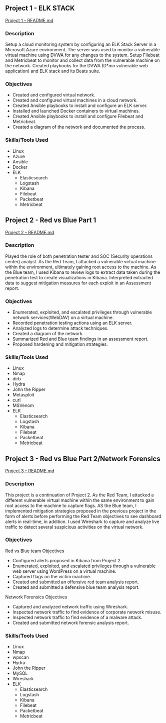 ## Project 1 - ELK STACK

[Project 1 - README.md](https://github.com/reyesgo/cybersec-project-docs/blob/main/Project%201/README.md)

### Description

Setup a cloud monitoring system by configuring an ELK Stack Server in a Microsoft Azure environment. The server was used to monitor a vulnerable virtual machine using DVWA for any changes to the system. Setup Filebeat and Metricbeat to monitor and collect data from the vulnerable machine on the network. Created playbooks for the DVWA (D*mn vulnerable web application) and ELK stack and its Beats suite. 
 
### Objectives

- Created and configured virtual network.
- Created and configured virtual machines in a cloud network.
- Created Ansible playbooks to install and configure an ELK server.
- Installed and launched Docker containers to virtual machines.
- Created Ansible playbooks to install and configure Filebeat and Metricbeat.
- Created a diagram of the network and documented the process.

### Skills/Tools Used

- Linux
- Azure
- Ansible
- Docker
- ELK
  - Elasticsearch
  - Logstash
  - Kibana
  - Filebeat
  - Packetbeat
  - Metricbeat

## Project 2 - Red vs Blue Part 1

[Project 2 - README.md](https://github.com/reyesgo/cybersec-project-docs/blob/main/Project%202/README.md)

### Description

Played the role of both penetration tester and SOC (Security operations center) analyst. As the Red Team, I attacked a vulnerable virtual machine within the environment, ultimately gaining root access to the machine. As the Blue team, I used Kibana to review logs to extract data taken during the penetration test to create visualizations in Kibana. Interpreted extracted data to suggest mitigation measures for each exploit in an Assessment report. 

### Objectives

- Enumerated, exploited, and escalated privileges through vulnerable network services(WebDAV) on a virtual machine.
- Recorded penetration testing actions using an ELK server.
- Analyzed logs to determine attack techniques.
- Created a diagram of the network.
- Summarized Red and Blue team findings in an assessment report.
- Proposed hardening and mitigation strategies.

### Skills/Tools Used

- Linux
- Nmap
- dirb
- Hydra
- John the Ripper
- Metasploit
- curl
- MSVenom
- ELK
  - Elasticsearch
  - Logstash
  - Kibana
  - Filebeat
  - Packetbeat
  - Metricbeat

## Project 3 - Red vs Blue Part 2/Network Forensics

[Project 3 - README.md](https://github.com/reyesgo/cybersec-project-docs/blob/main/Project%203/README.md)

### Description

This project is a continuation of Project 2. As the Red Team, I attacked a different vulnerable virtual machine within the same environment to gain root access to the machine to capture flags. AS the Blue team, I implemented mitigation strategies proposed in the previous project in the form of alerts before performing the Red Team objectives to see dashboard alerts in real-time, in addition. I used Wireshark to capture and analyze live traffic to detect several suspicious activities on the virtual network. 

### Objectives

Red vs Blue team Objectives

- Configured alerts proposed in Kibana from Project 2.
- Enumerated, exploited, and escalated privileges through a vulnerable web server using WordPress on a virtual machine.
- Captured flags on the victim machine.
- Created and submitted an offensive red team analysis report.
- Created and submitted a defensive blue team analysis report.

Network Forensics Objectives

- Captured and analyzed network traffic using Wireshark.
- Inspected network traffic to find evidence of corporate network misuse. 
- Inspected network traffic to find evidence of a malware attack.
- Created and submitted network forensic analysis report.

### Skills/Tools Used

- Linux
- Nmap
- wpscan
- Hydra
- John the Ripper
- MySQL
- Wireshark
- ELK
  - Elasticsearch
  - Logstash
  - Kibana
  - Filebeat
  - Packetbeat
  - Metricbeat

